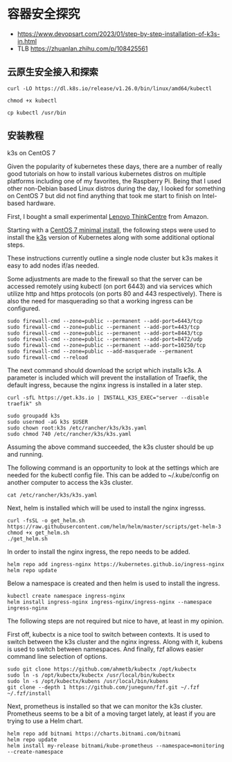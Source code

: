 # 容器安全探究
- https://www.devopsart.com/2023/01/step-by-step-installation-of-k3s-in.html
- TLB https://zhuanlan.zhihu.com/p/108425561

## 云原生安全接入和探索

```
curl -LO https://dl.k8s.io/release/v1.26.0/bin/linux/amd64/kubectl

chmod +x kubectl

cp kubectl /usr/bin
```

## 安装教程

k3s on CentOS 7

Given the popularity of kubernetes these days, there are a number of really good tutorials on how to install various kubernetes distros on multiple platforms including one of my favorites, the Raspberry Pi.  Being that I used other non-Debian based Linux distros during the day, I looked for something on CentOS 7 but did not find anything that took me start to finish on Intel-based hardware.

First, I bought a small experimental [Lenovo ThinkCentre](https://www.amazon.com/dp/B07G4LVZQZ/ref=cfb_at_prodpg) from Amazon.

Starting with a [CentOS 7 minimal install](http://mirror.centos.iad1.serverforge.org/7.8.2003/isos/x86_64/CentOS-7-x86_64-Minimal-2003.iso), the following steps were used to install the [k3s](https://k3s.io/) version of Kubernetes along with some additional optional steps.

These instructions currently outline a single node cluster but k3s makes it easy to add nodes if/as needed.

Some adjustments are made to the firewall so that the server can be accessed remotely using kubectl (on port 6443)  and via services which utilize http and https protocols (on ports 80 and 443 respectively).
There is also the need for masquerading so that a working ingress can be configured.
```
sudo firewall-cmd --zone=public --permanent --add-port=6443/tcp
sudo firewall-cmd --zone=public --permanent --add-port=443/tcp
sudo firewall-cmd --zone=public --permanent --add-port=8443/tcp
sudo firewall-cmd --zone=public --permanent --add-port=8472/udp
sudo firewall-cmd --zone=public --permanent --add-port=10250/tcp
sudo firewall-cmd --zone=public --add-masquerade --permanent
sudo firewall-cmd --reload
```

The next command should download the script which installs k3s.  A parameter is included which will prevent the installation of Traefik, the default ingress, because the nginx ingress is installed in a later step.
```
curl -sfL https://get.k3s.io | INSTALL_K3S_EXEC="server --disable traefik" sh
```

```
sudo groupadd k3s
sudo usermod -aG k3s $USER
sudo chown root:k3s /etc/rancher/k3s/k3s.yaml
sudo chmod 740 /etc/rancher/k3s/k3s.yaml
```

Assuming the above command succeeded, the k3s cluster should be up and running.

The following command is an opportunity to look at the settings which are needed for the kubectl config file.  This can be added to ~/.kube/config on another computer to access the k3s cluster.
```
cat /etc/rancher/k3s/k3s.yaml
```

Next, helm is installed which will be used to install the nginx ingresss.
```
curl -fsSL -o get_helm.sh https://raw.githubusercontent.com/helm/helm/master/scripts/get-helm-3
chmod +x get_helm.sh 
./get_helm.sh
```

In order to install the nginx ingress, the repo needs to be added.
```
helm repo add ingress-nginx https://kubernetes.github.io/ingress-nginx
helm repo update
```

Below a namespace is created and then helm is used to install the ingress.
```
kubectl create namespace ingress-nginx 
helm install ingress-nginx ingress-nginx/ingress-nginx --namespace ingress-nginx
```

The following steps are not required but nice to have, at least in my opinion.

First off, kubectx is a nice tool to switch between contexts.  It is used to switch between the k3s cluster and the nginx ingress.  Along with it, kubens is used to switch between namespaces.  And finally, fzf allows easier command line selection of options.
```
sudo git clone https://github.com/ahmetb/kubectx /opt/kubectx
sudo ln -s /opt/kubectx/kubectx /usr/local/bin/kubectx
sudo ln -s /opt/kubectx/kubens /usr/local/bin/kubens
git clone --depth 1 https://github.com/junegunn/fzf.git ~/.fzf
~/.fzf/install
```

Next, prometheus is installed so that we can monitor the k3s cluster.  Prometheus seems to be a bit of a moving target lately, at least if you are trying to use a Helm chart.
```
helm repo add bitnami https://charts.bitnami.com/bitnami
helm repo update
helm install my-release bitnami/kube-prometheus --namespace=monitoring --create-namespace
```
